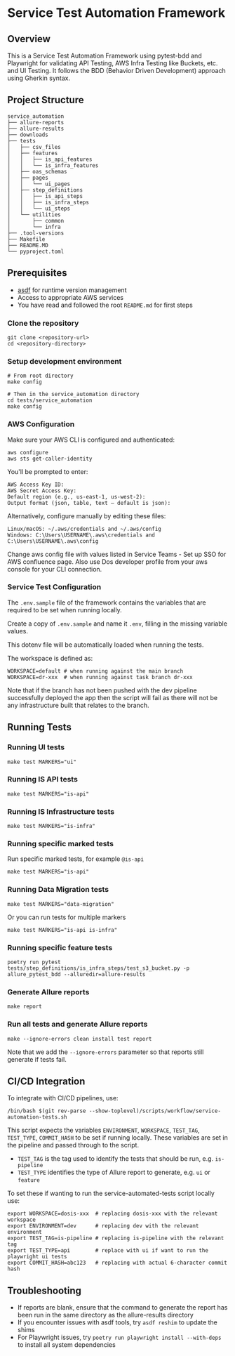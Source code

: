 # Service Test Automation Framework

## Overview

This is a Service Test Automation Framework using pytest-bdd and Playwright for validating API Testing,
AWS Infra Testing like Buckets, etc. and UI Testing.
It follows the BDD (Behavior Driven Development) approach using Gherkin syntax.

## Project Structure

```text
service_automation
├── allure-reports
├── allure-results
├── downloads
├── tests
│   ├── csv_files
│   ├── features
│   │   ├── is_api_features
│   │   └── is_infra_features
│   ├── oas_schemas
│   ├── pages
│   │   └── ui_pages
│   ├── step_definitions
│   │   ├── is_api_steps
│   │   ├── is_infra_steps
│   │   └── ui_steps
│   └── utilities
│       ├── common
│       └── infra
├── .tool-versions
├── Makefile
├── README.MD
└── pyproject.toml
```

## Prerequisites

- [asdf](https://asdf-vm.com/) for runtime version management
- Access to appropriate AWS services
- You have read and followed the root `README.md` for first steps

### Clone the repository

```shell
git clone <repository-url>
cd <repository-directory>
```

### Setup development environment

```shell
# From root directory
make config

# Then in the service_automation directory
cd tests/service_automation
make config
```

### AWS Configuration

Make sure your AWS CLI is configured and authenticated:

```shell
aws configure
aws sts get-caller-identity
```

You'll be prompted to enter:

```plain
AWS Access Key ID:
AWS Secret Access Key:
Default region (e.g., us-east-1, us-west-2):
Output format (json, table, text – default is json):
```

Alternatively, configure manually by editing these files:

```plain
Linux/macOS: ~/.aws/credentials and ~/.aws/config
Windows: C:\Users\USERNAME\.aws\credentials and C:\Users\USERNAME\.aws\config
```

Change aws config file with values listed in Service Teams - Set up SSO for AWS confluence page. Also use Dos developer profile from your aws console for your CLI connection.

### Service Test Configuration

The `.env.sample` file of the framework contains the variables that are required to be set when running locally.

Create a copy of `.env.sample` and name it `.env`, filling in the missing variable values.

This dotenv file will be automatically loaded when running the tests.

The workspace is defined as:

```shell
WORKSPACE=default # when running against the main branch
WORKSPACE=dr-xxx  # when running against task branch dr-xxx
```

Note that if the branch has not been pushed with the dev pipeline successfully deployed the app then the script will fail as there will not be any infrastructure built that relates to the branch.

## Running Tests

### Running UI tests

```shell
make test MARKERS="ui"
```

### Running IS API tests

```shell
make test MARKERS="is-api"
```

### Running IS Infrastructure tests

```shell
make test MARKERS="is-infra"
```

### Running specific marked tests

Run specific marked tests, for example `@is-api`

```shell
make test MARKERS="is-api"
```

### Running Data Migration tests

```shell
make test MARKERS="data-migration"
```

Or you can run tests for multiple markers

```shell
make test MARKERS="is-api is-infra"
```

### Running specific feature tests

```shell
poetry run pytest tests/step_definitions/is_infra_steps/test_s3_bucket.py -p allure_pytest_bdd --alluredir=allure-results
```

### Generate Allure reports

```shell
make report
```

### Run all tests and generate Allure reports

```shell
make --ignore-errors clean install test report
```

Note that we add the `--ignore-errors` parameter so that reports still generate if tests fail.

## CI/CD Integration

To integrate with CI/CD pipelines, use:

```shell
/bin/bash $(git rev-parse --show-toplevel)/scripts/workflow/service-automation-tests.sh
```

This script expects the variables `ENVIRONMENT`, `WORKSPACE`, `TEST_TAG`, `TEST_TYPE`, `COMMIT_HASH` to be set if running locally.
These variables are set in the pipeline and passed through to the script.

- `TEST_TAG` is the tag used to identify the tests that should be run, e.g. `is-pipeline`
- `TEST_TYPE` identifies the type of Allure report to generate, e.g. `ui` or `feature`

To set these if wanting to run the service-automated-tests script locally use:

```shell
export WORKSPACE=dosis-xxx  # replacing dosis-xxx with the relevant workspace
export ENVIRONMENT=dev      # replacing dev with the relevant environment
export TEST_TAG=is-pipeline # replacing is-pipeline with the relevant tag
export TEST_TYPE=api        # replace with ui if want to run the playwright ui tests
export COMMIT_HASH=abc123   # replacing with actual 6-character commit hash
```

## Troubleshooting

- If reports are blank, ensure that the command to generate the report has been run in the same directory as the allure-results directory
- If you encounter issues with asdf tools, try `asdf reshim` to update the shims
- For Playwright issues, try `poetry run playwright install --with-deps` to install all system dependencies
